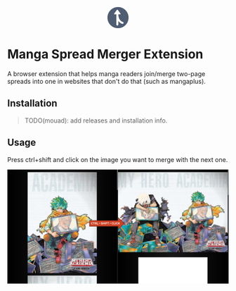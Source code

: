 <p align="center">
  <img width="48" height="48" src="images/ext_icon/merge48.png" alt="Extension icon" />
</p>

# Manga Spread Merger Extension

A browser extension that helps manga readers join/merge two-page spreads into one in websites that don't do that (such as mangaplus).

## Installation

>TODO(mouad): add releases and installation info.

## Usage

Press ctrl+shift and click on the image you want to merge with the next one.

<p align="center">
  <img src="images/docs/before_after.png" alt="Before and After screenshot from MangaPlus" />
</p>
